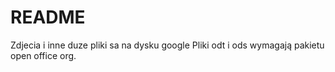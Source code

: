 # README #

Zdjecia i inne duze pliki sa na dysku google
Pliki odt i ods wymagają pakietu open office org.

